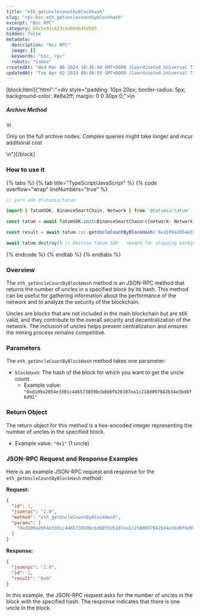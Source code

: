 ```yaml
---
title: "eth_getunclecountbyblockhash"
slug: "rpc-bsc-eth_getunclecountbyblockhash"
excerpt: "Bsc RPC"
category: 65c5e93c623cad004b45d505
hidden: false
metadata: 
  description: "Bsc RPC"
  image: []
  keywords: "bsc, rpc"
  robots: "index"
createdAt: "Wed Mar 06 2024 10:35:44 GMT+0000 (Coordinated Universal Time)"
updatedAt: "Tue Apr 02 2024 08:40:59 GMT+0000 (Coordinated Universal Time)"
---
```

[block:html]{"html":"<div style=\"padding: 10px 20px; border-radius: 5px; background-color: #e6e2ff; margin: 0 0 30px 0;\">\n  <h5>Archive Method</h5>\n  <p>Only on the full archive nodes. Complex queries might take longer and incur additional cost</p>\n</div>"}[/block]

### How to use it

{% tabs %}
{% tab title="TypeScript/JavaScript" %}
{% code overflow="wrap" lineNumbers="true" %}
```typescript
// yarn add @tatumio/tatum

import { TatumSDK, BinanceSmartChain, Network } from '@tatumio/tatum'

const tatum = await TatumSDK.init<BinanceSmartChain>({network: Network.BINANCE_SMART_CHAIN})

const result = await tatum.rpc.getUncleCountByBlockHash('0xd109a2054e3301c446573859bcbdb0fb26107ea1c218d097042b34e3bd8f6d91')

await tatum.destroy() // Destroy Tatum SDK - needed for stopping background jobs
```
{% endcode %}
{% endtab %}
{% endtabs %}

### Overview

The `eth_getUncleCountByBlockHash` method is an JSON-RPC method that returns the number of uncles in a specified block by its hash. This method can be useful for gathering information about the performance of the network and to analyze the security of the blockchain.

Uncles are blocks that are not included in the main blockchain but are still valid, and they contribute to the overall security and decentralization of the network. The inclusion of uncles helps prevent centralization and ensures the mining process remains competitive.

### Parameters

The `eth_getUncleCountByBlockHash` method takes one parameter:

* `blockHash`: The hash of the block for which you want to get the uncle count.
  * Example value: `"0xd109a2054e3301c446573859bcbdb0fb26107ea1c218d097042b34e3bd8f6d91"`

### Return Object

The return object for this method is a hex-encoded integer representing the number of uncles in the specified block.

* Example value: `"0x1"` (1 uncle)

### JSON-RPC Request and Response Examples

Here is an example JSON-RPC request and response for the `eth_getUncleCountByBlockHash` method:

**Request:**

```json
{
  "id": 1,
  "jsonrpc": "2.0",
  "method": "eth_getUncleCountByBlockHash",
  "params": [
    "0xd109a2054e3301c446573859bcbdb0fb26107ea1c218d097042b34e3bd8f6d91"
  ]
}
```

**Response:**

```json
{
  "jsonrpc": "2.0",
  "id": 1,
  "result": "0x0"
}
```

In this example, the JSON-RPC request asks for the number of uncles in the block with the specified hash. The response indicates that there is one uncle in the block.

